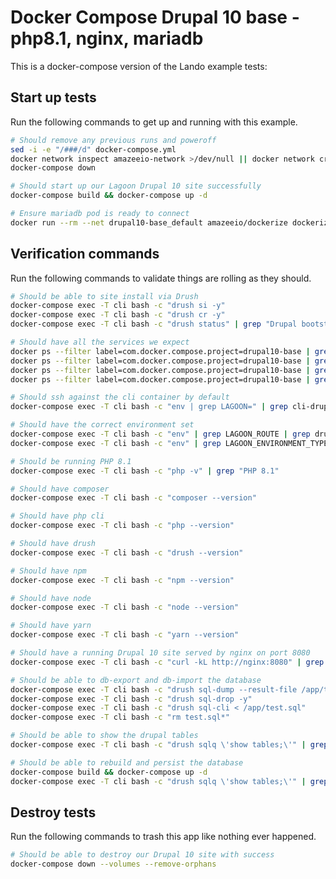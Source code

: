 Docker Compose Drupal 10 base - php8.1, nginx, mariadb
======================================================

This is a docker-compose version of the Lando example tests:

Start up tests
--------------

Run the following commands to get up and running with this example.

```bash
# Should remove any previous runs and poweroff
sed -i -e "/###/d" docker-compose.yml
docker network inspect amazeeio-network >/dev/null || docker network create amazeeio-network
docker-compose down

# Should start up our Lagoon Drupal 10 site successfully
docker-compose build && docker-compose up -d

# Ensure mariadb pod is ready to connect
docker run --rm --net drupal10-base_default amazeeio/dockerize dockerize -wait tcp://mariadb:3306 -timeout 1m
```

Verification commands
---------------------

Run the following commands to validate things are rolling as they should.

```bash
# Should be able to site install via Drush
docker-compose exec -T cli bash -c "drush si -y"
docker-compose exec -T cli bash -c "drush cr -y"
docker-compose exec -T cli bash -c "drush status" | grep "Drupal bootstrap" | grep "Successful"

# Should have all the services we expect
docker ps --filter label=com.docker.compose.project=drupal10-base | grep Up | grep drupal10-base_nginx_1
docker ps --filter label=com.docker.compose.project=drupal10-base | grep Up | grep drupal10-base_mariadb_1
docker ps --filter label=com.docker.compose.project=drupal10-base | grep Up | grep drupal10-base_php_1
docker ps --filter label=com.docker.compose.project=drupal10-base | grep Up | grep drupal10-base_cli_1

# Should ssh against the cli container by default
docker-compose exec -T cli bash -c "env | grep LAGOON=" | grep cli-drupal

# Should have the correct environment set
docker-compose exec -T cli bash -c "env" | grep LAGOON_ROUTE | grep drupal10-base.docker.amazee.io
docker-compose exec -T cli bash -c "env" | grep LAGOON_ENVIRONMENT_TYPE | grep development

# Should be running PHP 8.1
docker-compose exec -T cli bash -c "php -v" | grep "PHP 8.1"

# Should have composer
docker-compose exec -T cli bash -c "composer --version"

# Should have php cli
docker-compose exec -T cli bash -c "php --version"

# Should have drush
docker-compose exec -T cli bash -c "drush --version"

# Should have npm
docker-compose exec -T cli bash -c "npm --version"

# Should have node
docker-compose exec -T cli bash -c "node --version"

# Should have yarn
docker-compose exec -T cli bash -c "yarn --version"

# Should have a running Drupal 10 site served by nginx on port 8080
docker-compose exec -T cli bash -c "curl -kL http://nginx:8080" | grep "Welcome to Drush Site-Install"

# Should be able to db-export and db-import the database
docker-compose exec -T cli bash -c "drush sql-dump --result-file /app/test.sql"
docker-compose exec -T cli bash -c "drush sql-drop -y"
docker-compose exec -T cli bash -c "drush sql-cli < /app/test.sql"
docker-compose exec -T cli bash -c "rm test.sql*"

# Should be able to show the drupal tables
docker-compose exec -T cli bash -c "drush sqlq \'show tables;\'" | grep users

# Should be able to rebuild and persist the database
docker-compose build && docker-compose up -d
docker-compose exec -T cli bash -c "drush sqlq \'show tables;\'" | grep users
```

Destroy tests
-------------

Run the following commands to trash this app like nothing ever happened.

```bash
# Should be able to destroy our Drupal 10 site with success
docker-compose down --volumes --remove-orphans
```
